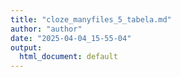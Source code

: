 ```yaml
---
title: "cloze_manyfiles_5_tabela.md"
author: "author"
date: "2025-04-04_15-55-04"
output:
  html_document: default
---
```

